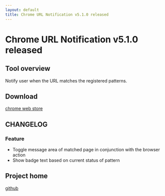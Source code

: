 ```yaml
---
layout: default
title: Chrome URL Notification v5.1.0 released
---
```

# Chrome URL Notification v5.1.0 released


## Tool overview

Notify user when the URL matches the registered patterns.


## Download

[chrome web store](https://chrome.google.com/webstore/detail/chrome-url-notification/gdnmbdajkmabbkejinjnjdobmkbfhonn)


## CHANGELOG

### Feature

- Toggle message area of matched page in conjunction with the browser action
- Show badge text based on current status of pattern


## Project home

[github](https://github.com/smori1983/chrome-url-notification)
